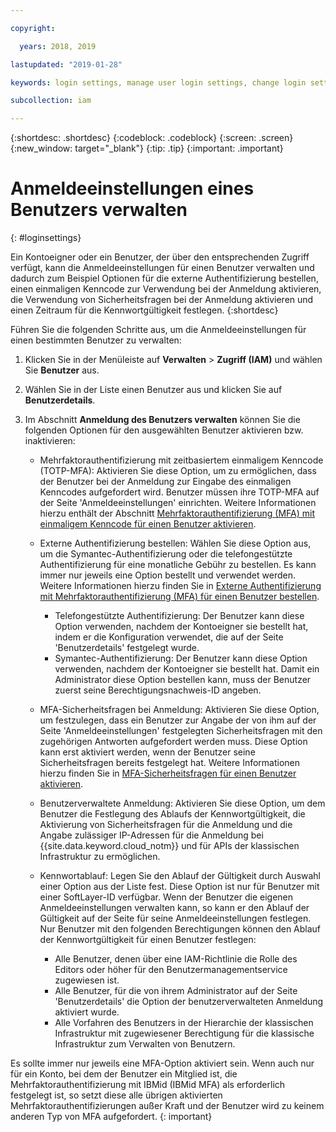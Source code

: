 ```yaml
---

copyright:

  years: 2018, 2019

lastupdated: "2019-01-28"

keywords: login settings, manage user login settings, change login settings for user

subcollection: iam

---
```


{:shortdesc: .shortdesc}
{:codeblock: .codeblock}
{:screen: .screen}
{:new_window: target="_blank"}
{:tip: .tip}
{:important: .important}

# Anmeldeeinstellungen eines Benutzers verwalten
{: #loginsettings}

Ein Kontoeigner oder ein Benutzer, der über den entsprechenden Zugriff verfügt, kann die Anmeldeeinstellungen für einen Benutzer verwalten und dadurch zum Beispiel Optionen für die externe Authentifizierung bestellen, einen einmaligen Kenncode zur Verwendung bei der Anmeldung aktivieren, die Verwendung von Sicherheitsfragen bei der Anmeldung aktivieren und einen Zeitraum für die Kennwortgültigkeit festlegen.
{:shortdesc}

Führen Sie die folgenden Schritte aus, um die Anmeldeeinstellungen für einen bestimmten Benutzer zu verwalten:

1. Klicken Sie in der Menüleiste auf **Verwalten** &gt; **Zugriff (IAM)** und wählen Sie **Benutzer** aus.
2. Wählen Sie in der Liste einen Benutzer aus und klicken Sie auf **Benutzerdetails**.
3. Im Abschnitt **Anmeldung des Benutzers verwalten** können Sie die folgenden Optionen für den ausgewählten Benutzer aktivieren bzw. inaktivieren:

    * Mehrfaktorauthentifizierung mit zeitbasiertem einmaligem Kenncode (TOTP-MFA): Aktivieren Sie diese Option, um zu ermöglichen, dass der Benutzer bei der Anmeldung zur Eingabe des einmaligen Kenncodes aufgefordert wird. Benutzer müssen ihre TOTP-MFA auf der Seite 'Anmeldeeinstellungen' einrichten. Weitere Informationen hierzu enthält der Abschnitt [Mehrfaktorauthentifizierung (MFA) mit einmaligem Kenncode für einen Benutzer aktivieren](/docs/iam?topic=iam-totp#totp).

    * Externe Authentifizierung bestellen: Wählen Sie diese Option aus, um die Symantec-Authentifizierung oder die telefongestützte Authentifizierung für eine monatliche Gebühr zu bestellen. Es kann immer nur jeweils eine Option bestellt und verwendet werden. Weitere Informationen hierzu finden Sie in [Externe Authentifizierung mit Mehrfaktorauthentifizierung (MFA) für einen Benutzer bestellen](/docs/iam?topic=iam-external#external).

        * Telefongestützte Authentifizierung: Der Benutzer kann diese Option verwenden, nachdem der Kontoeigner sie bestellt hat, indem er die Konfiguration verwendet, die auf der Seite 'Benutzerdetails' festgelegt wurde.
        * Symantec-Authentifizierung: Der Benutzer kann diese Option verwenden, nachdem der Kontoeigner sie bestellt hat. Damit ein Administrator diese Option bestellen kann, muss der Benutzer zuerst seine Berechtigungsnachweis-ID angeben.

    * MFA-Sicherheitsfragen bei Anmeldung: Aktivieren Sie diese Option, um festzulegen, dass ein Benutzer zur Angabe der von ihm auf der Seite 'Anmeldeeinstellungen' festgelegten Sicherheitsfragen mit den zugehörigen Antworten aufgefordert werden muss. Diese Option kann erst aktiviert werden, wenn der Benutzer seine Sicherheitsfragen bereits festgelegt hat. Weitere Informationen hierzu finden Sie in [MFA-Sicherheitsfragen für einen Benutzer aktivieren](/docs/iam?topic=iam-questions#questions).

    * Benutzerverwaltete Anmeldung: Aktivieren Sie diese Option, um dem Benutzer die Festlegung des Ablaufs der Kennwortgültigkeit, die Aktivierung von Sicherheitsfragen für die Anmeldung und die Angabe zulässiger IP-Adressen für die Anmeldung bei {{site.data.keyword.cloud_notm}} und für APIs der klassischen Infrastruktur zu ermöglichen.

    * Kennwortablauf: Legen Sie den Ablauf der Gültigkeit durch Auswahl einer Option aus der Liste fest. Diese Option ist nur für Benutzer mit einer SoftLayer-ID verfügbar. Wenn der Benutzer die eigenen Anmeldeeinstellungen verwalten kann, so kann er den Ablauf der Gültigkeit auf der Seite für seine Anmeldeeinstellungen festlegen. Nur Benutzer mit den folgenden Berechtigungen können den Ablauf der Kennwortgültigkeit für einen Benutzer festlegen:

        * Alle Benutzer, denen über eine IAM-Richtlinie die Rolle des Editors oder höher für den Benutzermanagementservice zugewiesen ist.
        * Alle Benutzer, für die von ihrem Administrator auf der Seite 'Benutzerdetails' die Option der benutzerverwalteten Anmeldung aktiviert wurde.
        * Alle Vorfahren des Benutzers in der Hierarchie der klassischen Infrastruktur mit zugewiesener Berechtigung für die klassische Infrastruktur zum Verwalten von Benutzern.

Es sollte immer nur jeweils eine MFA-Option aktiviert sein. Wenn auch nur für ein Konto, bei dem der Benutzer ein Mitglied ist, die Mehrfaktorauthentifizierung mit IBMid (IBMid MFA) als erforderlich festgelegt ist, so setzt diese alle übrigen aktivierten Mehrfaktorauthentifizierungen außer Kraft und der Benutzer wird zu keinem anderen Typ von MFA aufgefordert.
{: important}
